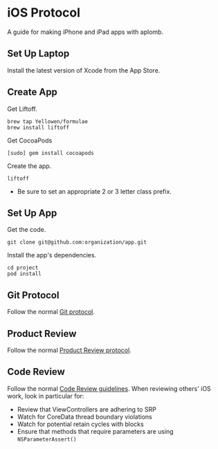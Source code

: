 iOS Protocol
============

A guide for making iPhone and iPad apps with aplomb.

Set Up Laptop
-------------

Install the latest version of Xcode from the App Store.

Create App
----------

Get Liftoff.

    brew tap Yellowen/formulae
    brew install liftoff

Get CocoaPods

    [sudo] gem install cocoapods

Create the app.

    liftoff

* Be sure to set an appropriate 2 or 3 letter class prefix.

Set Up App
----------

Get the code.

    git clone git@github.com:organization/app.git

Install the app's dependencies.

    cd project
    pod install

Git Protocol
------------

Follow the normal [Git protocol](/protocol/git).

Product Review
--------------

Follow the normal [Product Review protocol](/protocol/product-review).

Code Review
-----------

Follow the normal [Code Review guidelines](/code-review). When reviewing
others' iOS work, look in particular for:

* Review that ViewControllers are adhering to SRP
* Watch for CoreData thread boundary violations
* Watch for potential retain cycles with blocks
* Ensure that methods that require parameters are using `NSParameterAssert()`
